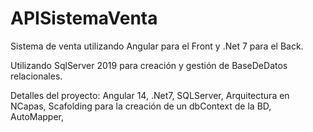 # APISistemaVenta

Sistema de venta utilizando Angular para el Front y .Net 7 para el Back.

Utilizando SqlServer 2019 para creación y gestión de BaseDeDatos relacionales.

Detalles del proyecto:
Angular 14,
.Net7,
SQLServer,
Arquitectura en NCapas, 
Scafolding para la creación de un dbContext de la BD,
AutoMapper,

